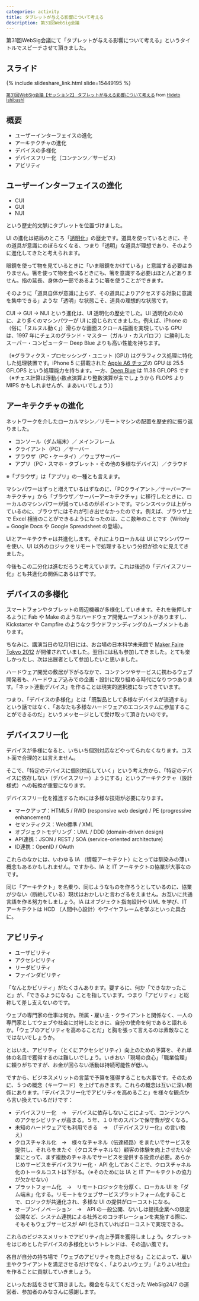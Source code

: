 ```yaml
---
categories: activity
title: タブレットが与える影響について考える
description: 第31回WebSig会議
---
```


第31回WebSig会議にて「タブレットが与える影響について考える」というタイトルでスピーチさせて頂きました。

## スライド

{% include slideshare_link.html slide=15449195 %}

<small><a href="//www.slideshare.net/HidetoIshibashi/websig-31st-zerobase-v07-final-note" title="第31回WebSig会議【セッション2】 タブレットが与える影響について考える" target="_blank">第31回WebSig会議【セッション2】 タブレットが与える影響について考える</a> from <a href="//www.slideshare.net/HidetoIshibashi" target="_blank">Hideto Ishibashi</a></small>

## 概要

- ユーザーインターフェイスの進化
- アーキテクチャの進化
- デバイスの多様化
- デバイスフリー化（コンテンツ／サービス）
- アビリティ

<h2>ユーザーインターフェイスの進化</h2>

<ul>
<li>CUI</li>
<li>GUI</li>
<li>NUI</li>
</ul>

<p>という歴史的文脈にタブレットを位置づけました。</p>

<p>UI の進化は結局のところ「<a href="http://zerobase.jp/blog/2012/10/post_113.html">透明化</a>」の歴史です。道具を使っているときに、その道具が意識にのぼらなくなる、つまり「透明」な道具が理想であり、そのように進化してきたと考えられます。</p>

<p>眼鏡を使って物を見ているときに「いま眼鏡をかけている」と意識する必要はありません。箸を使って物を食べるときにも、箸を意識する必要はほとんどありません。指の延長、身体の一部であるように箸を使うことができます。</p>

<p>そのように「道具自体が意識に上らず、その道具によりアクセスする対象に意識を集中できる」ような「透明」な状態こそ、道具の理想的な状態です。</p>

<p>CUI → GUI → NUI という進化は、UI 透明化の歴史でした。UI 透明化のために、より多くのマシンパワーが UI に投じられてきました。例えば、iPhone の（俗に「ヌルヌル動く」）滑らかな画面スクロール描画を実現している GPU は、1997 年にチェスのグランド・マスター（ガルリ・カスパロフ）に勝利したスーパー・コンピューター Deep Blue よりも高い性能を持ちます。</p>

<p>〔※グラフィクス・プロセッシング・ユニット (GPU) はグラフィクス処理に特化した処理装置です。iPhone 5 に搭載された <a href="http://ja.wikipedia.org/wiki/Apple_A6">Apple A6 チップ</a>の GPU は 25.5 GFLOPS という処理能力を持ちます。一方、<a href="http://en.wikipedia.org/wiki/Deep_Blue_(chess_computer)">Deep Blue</a> は 11.38 GFLOPS です（※チェス計算は浮動小数点演算より整数演算が主でしょうから FLOPS より MIPS かもしれませんが、まあいいでしょう）〕</p>

<h2>アーキテクチャの進化</h2>

<p>ネットワークを介したローカルマシン／リモートマシンの配置を歴史的に振り返りました。</p>

<ul>
<li>コンソール（ダム端末）／ メインフレーム</li>
<li>クライアント（PC）／サーバー</li>
<li>ブラウザ（PC・ケータイ）／ウェブサーバー</li>
<li>アプリ（PC・スマホ・タブレット・その他の多様なデバイス）／クラウド</li>
</ul>

<p>※「ブラウザ」は「アプリ」の一種とも言えます。</p>

<p>マシンパワーはずっと増えているはずなのに、「PCクライアント／サーバーアーキテクチャ」から「ブラウザ／サーバーアーキテクチャ」に移行したときに、ローカルのマシンパワーが減っているのがポイントです。マシンスペックは上がっているのに、ブラウザにはそれが引き出せなかったのです。例えば、ブラウザ上で Excel 相当のことができるようになったのは、ここ数年のことです（Writely = Google Docs や Google Spreadsheet の登場）。</p>

<p>UIとアーキテクチャは共進化します。それによりローカルは UI にマシンパワーを使い、UI 以外のロジックをリモートで処理するという分担が徐々に見えてきました。</p>

<p>今後もこの二分化は進むだろうと考えています。これは後述の「デバイスフリー化」とも共進化の関係にあるはずです。</p>

<h2>デバイスの多様化</h2>

<p>スマートフォンやタブレットの周辺機器が多様化していきます。それを後押しするように Fab や Make のようなハードウェア開発ムーブメントがありますし、 Kickstarter や Campfire のようなクラウドファンディングのムーブメントもあります。</p>

<p>ちなみに、講演当日の12月1日には、お台場の日本科学未来館で <a href="http://makezine.jp/">Maker Faire Tokyo 2012</a> が開催されていました。翌日には私も参加してきました。とても楽しかったし、次は出展者として参加したいと思いました。</p>

<p>ハードウェア開発の敷居が下がるなかで、コンテンツやサービスに携わるウェブ開発者も、ハードウェア込みでの企画・設計に取り組める時代になりつつあります。「ネット連動デバイス」を作ることは現実的選択肢になってきています。</p>

<p>つまり、「デバイスの多様化」とは「既製品として多様なデバイスが流通する」という話ではなく、「あなたも多様なハードウェアのエコシステムに参加することができるのだ」というメッセージとして受け取って頂きたいのです。</p>

<h2>デバイスフリー化</h2>

<p>デバイスが多様になると、いちいち個別対応などやってられなくなります。コスト面で合理的とは言えません。</p>

<p>そこで、「特定のデバイスに個別対応していく」という考え方から、「特定のデバイスに依存しない（デバイスフリー）ようにする」というアーキテクチャ（設計様式）への転換が重要になります。</p>

<p>デバイスフリー化を推進するためには多様な技術が必要になります。</p>

<ul>
<li>マークアップ：HTML5 / RWD (responsive web design) / PE (progressive enhancement)</li>
<li>セマンティクス：Web標準 / XML</li>
<li>オブジェクトモデリング：UML / DDD (domain-driven design)</li>
<li>API連携：JSON / REST / SOA (service-oriented architecture)</li>
<li>ID連携：OpenID / OAuth</li>
</ul>

<p>これらのなかには、いわゆる IA （情報アーキテクト）にとっては馴染みの薄い概念もあるかもしれません。ですから、IA と IT アーキテクトの協業が大事なのです。</p>

<p>同じ「アーキテクト」を名乗り、同じようなものを作ろうとしているのに、協業が少ない（断絶している）現状はおかしいと言わざるをえません。お互いに共通言語を作る努力をしましょう。IA はオブジェクト指向設計や UML を学び、IT アーキテクトは HCD （人間中心設計）やワイヤフレームを学ぶといった具合に。</p>

<h2>アビリティ</h2>

<ul>
<li>ユーザビリティ</li>
<li>アクセシビリティ</li>
<li>リーダビリティ</li>
<li>ファインダビリティ</li>
</ul>

<p>「なんとかビリティ」がたくさんあります。要するに、何か「できなかったこと」が、「できるようになる」ことを指しています。つまり「アビリティ」と総称して差し支えないのです。</p>

<p>ウェブの専門家の仕事は何か。所属・雇い主・クライアントと関係なく、一人の専門家としてウェブや社会に対峙したときに、自分の使命を何であると語れるか。「ウェブのアビリティを高めることだ」と胸を張って言えるのは素敵なことではないでしょうか。</p>

<p>とはいえ、アビリティ（とくにアクセシビリティ）向上のための予算を、それ単体の名目で獲得するのは難しいでしょう。いきおい「現場の良心」「職業倫理」に頼りがちですが、お金が回らない活動は持続可能性が低い。</p>

<p>ですから、ビジネスメリットの言葉で予算を獲得することも大事です。そのために、５つの概念（キーワード）を上げておきます。これらの概念は互いに深い関係にあります。「デバイスフリー化でアビリティを高めること」を様々な観点から言い換えているだけです：</p>

<ul>
<li>デバイスフリー化　→　デバイスに依存しないことによって、コンテンツへのアクセシビリティが高まる。５年、１０年のスパンで保守費が安くなる。</li>
<li>未知のハードウェアでも利用できる　→　（「デバイスフリー化」の言い換え）</li>
<li>クロスチャネル化　→　様々なチャネル（伝達経路）をまたいでサービスを提供し、それらをまたぐ（クロスチャネルな）顧客の体験を向上させたい企業にとって、まず複数のチャネルでサービスを提供する投資が必要。あらかじめサービスをデバイスフリー化・ API 化しておくことで、クロスチャネル化のトータルコストは下がる。（※そのためには IA と IT アーキテクトの協力が欠かせない）</li>
<li>プラットフォーム化　→　リモートロジックを分厚く、ローカル UI を「ダム端末」化する。リモートをウェブサービスプラットフォーム化することで、ロジックが共通化され、多様な UI  の提供がローコストになる。</li>
<li>オープンイノベーション　→　API の一般公開、ないしは提携企業への限定公開など、システム連携による社外とのコラボレーションを実施する際に、そもそもウェブサービスが API 化されていればローコストで実現できる。</li>
</ul>

<p>これらのビジネスメリットでアビリティ向上予算を獲得しましょう。タブレットをはじめとしたデバイスの多様化というトレンドは、その追い風です。</p>

<p>各自が自分の持ち場で「ウェブのアビリティを向上させる」ことによって、雇い主やクライアントを満足させるだけでなく、「よりよいウェブ」「よりよい社会」を作ることに貢献していきましょう。</p>

<p>といったお話をさせて頂きました。機会を与えてくださった WebSig24/7 の運営者、参加者のみなさんに感謝します。</p>
